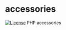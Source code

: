 # accessories

[![License](https://poser.pugx.org/krowinski/bcmath-extended/license)](https://packagist.org/packages/alecrabbit/accessories)
PHP accessories
